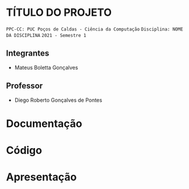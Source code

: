 # TÍTULO DO PROJETO

`PPC-CC: PUC Poços de Caldas - Ciência da Computação`
`Disciplina: NOME DA DISCIPLINA`
`2021 - Semestre 1`

## Integrantes

- Mateus Boletta Gonçalves

## Professor

- Diego Roberto Gonçalves de Pontes

# Documentação

<ol>

</ol>

# Código



# Apresentação

